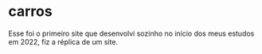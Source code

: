 # carros
 Esse foi o primeiro site que desenvolvi sozinho no início dos meus estudos em 2022, fiz a réplica de um site.
